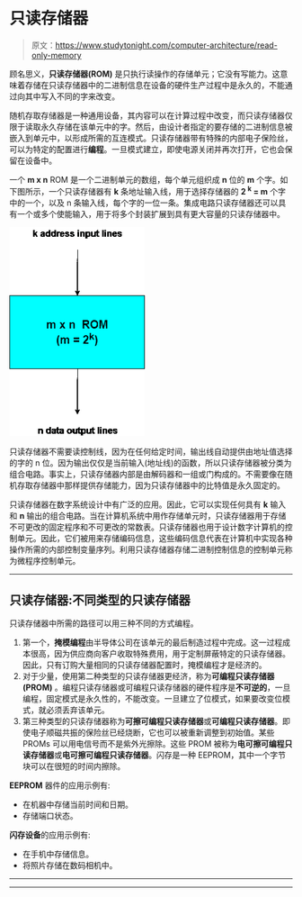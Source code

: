 # 只读存储器

> 原文：<https://www.studytonight.com/computer-architecture/read-only-memory>

顾名思义，**只读存储器(ROM)** 是只执行读操作的存储单元；它没有写能力。这意味着存储在只读存储器中的二进制信息在设备的硬件生产过程中是永久的，不能通过向其中写入不同的字来改变。

随机存取存储器是一种通用设备，其内容可以在计算过程中改变，而只读存储器仅限于读取永久存储在该单元中的字。然后，由设计者指定的要存储的二进制信息被嵌入到单元中，以形成所需的互连模式。只读存储器带有特殊的内部电子保险丝，可以为特定的配置进行**编程**。一旦模式建立，即使电源关闭并再次打开，它也会保留在设备中。

一个 **m x n** ROM 是一个二进制单元的数组，每个单元组织成 **n** 位的 **m** 个字。如下图所示，一个只读存储器有 **k** 条地址输入线，用于选择存储器的 **2 <sup>k</sup> = m** 个字中的一个，以及 n 条输入线，每个字的一位一条。集成电路只读存储器还可以具有一个或多个使能输入，用于将多个封装扩展到具有更大容量的只读存储器中。

![Read Only Memory](img/dd9b67b5e9869f3278eea6ac636491eb.png)

只读存储器不需要读控制线，因为在任何给定时间，输出线自动提供由地址值选择的字的 n 位。因为输出仅仅是当前输入(地址线)的函数，所以只读存储器被分类为组合电路。事实上，只读存储器内部是由解码器和一组或门构成的。不需要像在随机存取存储器中那样提供存储能力，因为只读存储器中的比特值是永久固定的。

只读存储器在数字系统设计中有广泛的应用。因此，它可以实现任何具有 **k** 输入和 **n** 输出的组合电路。当在计算机系统中用作存储单元时，只读存储器用于存储不可更改的固定程序和不可更改的常数表。只读存储器也用于设计数字计算机的控制单元。因此，它们被用来存储编码信息，这些编码信息代表在计算机中实现各种操作所需的内部控制变量序列。利用只读存储器存储二进制控制信息的控制单元称为微程序控制单元。

* * *

## 只读存储器:不同类型的只读存储器

只读存储器中所需的路径可以用三种不同的方式编程。

1.  第一个，**掩模编程**由半导体公司在该单元的最后制造过程中完成。这一过程成本很高，因为供应商向客户收取特殊费用，用于定制屏蔽特定的只读存储器。因此，只有订购大量相同的只读存储器配置时，掩模编程才是经济的。
2.  对于少量，使用第二种类型的只读存储器更经济，称为**可编程只读存储器(PROM)** 。编程只读存储器或可编程只读存储器的硬件程序是**不可逆的**，一旦编程，固定模式是永久性的，不能改变。一旦建立了位模式，如果要改变位模式，就必须丢弃该单元。
3.  第三种类型的只读存储器称为**可擦可编程只读存储器**或**可编程只读存储器**。即使电子顺磁共振的保险丝已经烧断，它也可以被重新调整到初始值。某些 PROMs 可以用电信号而不是紫外光擦除。这些 PROM 被称为**电可擦可编程只读存储器**或**电可擦可编程只读存储器**。闪存是一种 EEPROM，其中一个字节块可以在很短的时间内擦除。

**EEPROM** 器件的应用示例有:

*   在机器中存储当前时间和日期。
*   存储端口状态。

**闪存设备**的应用示例有:

*   在手机中存储信息。
*   将照片存储在数码相机中。

* * *

* * *